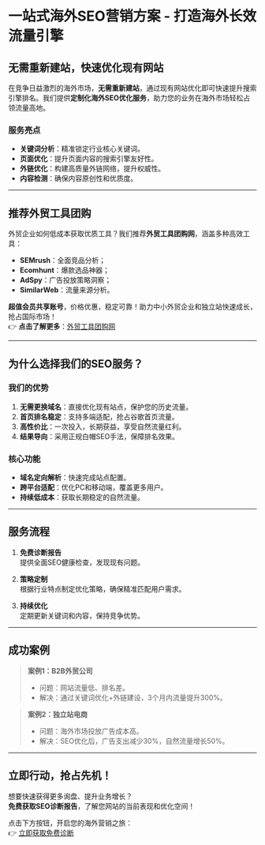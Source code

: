 # 一站式海外SEO营销方案 - 打造海外长效流量引擎


## 无需重新建站，快速优化现有网站

在竞争日益激烈的海外市场，**无需重新建站**，通过现有网站优化即可快速提升搜索引擎排名。我们提供**定制化海外SEO优化服务**，助力您的业务在海外市场轻松占领流量高地。

### 服务亮点
- **关键词分析**：精准锁定行业核心关键词。
- **页面优化**：提升页面内容的搜索引擎友好性。
- **外链优化**：构建高质量外链网络，提升权威性。
- **内容检测**：确保内容原创性和优质度。

---

## **推荐外贸工具团购**

外贸企业如何低成本获取优质工具？我们推荐**外贸工具团购网**，涵盖多种高效工具：
- **SEMrush**：全面竞品分析；
- **Ecomhunt**：爆款选品神器；
- **AdSpy**：广告投放策略洞察；
- **SimilarWeb**：流量来源分析。

**超值会员共享账号**，价格优惠，稳定可靠！助力中小外贸企业和独立站快速成长，抢占国际市场！  
👉 **点击了解更多**：[外贸工具团购网](https://bit.ly/waimao518)

---

## 为什么选择我们的SEO服务？

### 我们的优势
1. **无需更换域名**：直接优化现有站点，保护您的历史流量。
2. **首页排名稳定**：支持多端适配，抢占谷歌首页流量。
3. **高性价比**：一次投入，长期获益，享受自然流量红利。
4. **结果导向**：采用正规白帽SEO手法，保障排名效果。

### 核心功能
- **域名定向解析**：快速完成站点配置。
- **跨平台适配**：优化PC和移动端，覆盖更多用户。
- **持续低成本**：获取长期稳定的自然流量。

---

## 服务流程

1. **免费诊断报告**  
   提供全面SEO健康检查，发现现有问题。
   
2. **策略定制**  
   根据行业特点制定优化策略，确保精准匹配用户需求。

3. **持续优化**  
   定期更新关键词和内容，保持竞争优势。

---

## 成功案例

> **案例1：B2B外贸公司**  
> - 问题：网站流量低、排名差。  
> - 解决：通过关键词优化+外链建设，3个月内流量提升300%。  

> **案例2：独立站电商**  
> - 问题：海外市场投放广告成本高。  
> - 解决：SEO优化后，广告支出减少30%，自然流量增长50%。

---

## 立即行动，抢占先机！

想要快速获得更多询盘、提升业务增长？  
**免费获取SEO诊断报告**，了解您网站的当前表现和优化空间！

点击下方按钮，开启您的海外营销之旅：  
👉 [立即获取免费诊断](https://bit.ly/waimao518)
